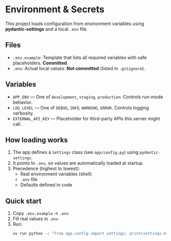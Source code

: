 # Environment & Secrets

This project loads configuration from environment variables using **pydantic-settings** and a local `.env` file.

## Files
- `.env.example`: Template that lists all required variables with safe placeholders. **Committed**.
- `.env`: Actual local values. **Not committed** (listed in `.gitignore`).

## Variables
- `APP_ENV` — One of `development`, `staging`, `production`. Controls run-mode behavior.
- `LOG_LEVEL` — One of `DEBUG`, `INFO`, `WARNING`, `ERROR`. Controls logging verbosity.
- `EXTERNAL_API_KEY` — Placeholder for third-party APIs this server might call.

## How loading works
1. The app defines a `Settings` class (see `app/config.py`) using `pydantic-settings`.
2. It points to `.env`, so values are automatically loaded at startup.
3. Precedence (highest to lowest):
   - Real environment variables (shell)
   - `.env` file
   - Defaults defined in code

## Quick start
1. Copy `.env.example` → `.env`
2. Fill real values in `.env`
3. Run:
   ```bash
   uv run python -c "from app.config import settings; print(settings.model_dump())"
